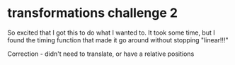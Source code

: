 # transformations challenge 2

So excited that I got this to do what I wanted to.
It took some time, but I found the timing function that made it go around without stopping "linear!!!"


Correction - didn't need to translate, or have a relative positions